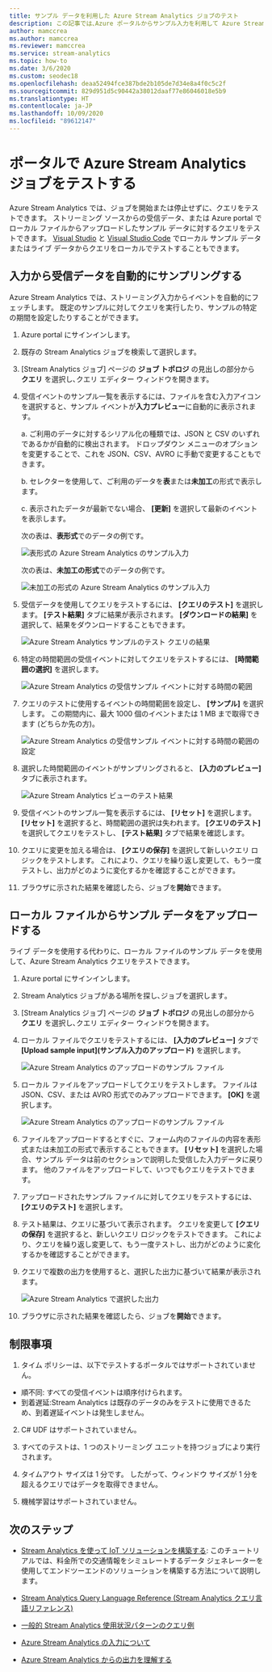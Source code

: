 ```yaml
---
title: サンプル データを利用した Azure Stream Analytics ジョブのテスト
description: この記事では､Azure ポータルからサンプル入力を利用して Azure Stream Analytics ジョブをテストし､サンプル データをアップロードする方法を説明しています｡
author: mamccrea
ms.author: mamccrea
ms.reviewer: mamccrea
ms.service: stream-analytics
ms.topic: how-to
ms.date: 3/6/2020
ms.custom: seodec18
ms.openlocfilehash: deaa52494fce387bde2b105de7d34e8a4f0c5c2f
ms.sourcegitcommit: 829d951d5c90442a38012daaf77e86046018e5b9
ms.translationtype: HT
ms.contentlocale: ja-JP
ms.lasthandoff: 10/09/2020
ms.locfileid: "89612147"
---
```

# <a name="test-an-azure-stream-analytics-job-in-the-portal"></a>ポータルで Azure Stream Analytics ジョブをテストする

Azure Stream Analytics では、ジョブを開始または停止せずに、クエリをテストできます。 ストリーミング ソースからの受信データ、または Azure portal でローカル ファイルからアップロードしたサンプル データに対するクエリをテストできます。 [Visual Studio](stream-analytics-live-data-local-testing.md) と [Visual Studio Code](visual-studio-code-local-run-live-input.md) でローカル サンプル データまたはライブ データからクエリをローカルでテストすることもできます。

## <a name="automatically-sample-incoming-data-from-input"></a>入力から受信データを自動的にサンプリングする

Azure Stream Analytics では、ストリーミング入力からイベントを自動的にフェッチします。 既定のサンプルに対してクエリを実行したり、サンプルの特定の期間を設定したりすることができます。

1. Azure portal にサインインします。

2. 既存の Stream Analytics ジョブを検索して選択します。

3. [Stream Analytics ジョブ] ページの **ジョブ トポロジ** の見出しの部分から **クエリ** を選択し､クエリ エディター ウィンドウを開きます。 

4. 受信イベントのサンプル一覧を表示するには、ファイルを含む入力アイコンを選択すると、サンプル イベントが**入力プレビュー**に自動的に表示されます。

   a. ご利用のデータに対するシリアル化の種類では、JSON と CSV のいずれであるかが自動的に検出されます。 ドロップダウン メニューのオプションを変更することで、これを JSON、CSV、AVRO に手動で変更することもできます。
    
   b. セレクターを使用して、ご利用のデータを**表**または**未加工**の形式で表示します。
    
   c. 表示されたデータが最新でない場合、 **[更新]** を選択して最新のイベントを表示します。

   次の表は、**表形式**でのデータの例です。

   ![表形式の Azure Stream Analytics のサンプル入力](./media/stream-analytics-test-query/asa-sample-table.png)

   次の表は、**未加工の形式**でのデータの例です。

   ![未加工の形式の Azure Stream Analytics のサンプル入力](./media/stream-analytics-test-query/asa-sample-raw.png)

5. 受信データを使用してクエリをテストするには、 **[クエリのテスト]** を選択します。 **[テスト結果]** タブに結果が表示されます。 **[ダウンロードの結果]** を選択して、結果をダウンロードすることもできます。

   ![Azure Stream Analytics サンプルのテスト クエリの結果](./media/stream-analytics-test-query/asa-test-query.png)

6. 特定の時間範囲の受信イベントに対してクエリをテストするには、 **[時間範囲の選択]** を選択します。
   
   ![Azure Stream Analytics の受信サンプル イベントに対する時間の範囲](./media/stream-analytics-test-query/asa-select-time-range.png)

7. クエリのテストに使用するイベントの時間範囲を設定し、 **[サンプル]** を選択します。 この期間内に、最大 1000 個のイベントまたは 1 MB まで取得できます (どちらか先の方)。

   ![Azure Stream Analytics の受信サンプル イベントに対する時間の範囲の設定](./media/stream-analytics-test-query/asa-set-time-range.png)

8. 選択した時間範囲のイベントがサンプリングされると、 **[入力のプレビュー]** タブに表示されます。

   ![Azure Stream Analytics ビューのテスト結果](./media/stream-analytics-test-query/asa-view-test-results.png)

9. 受信イベントのサンプル一覧を表示するには、 **[リセット]** を選択します。 **[リセット]** を選択すると、時間範囲の選択は失われます。 **[クエリのテスト]** を選択してクエリをテストし、 **[テスト結果]** タブで結果を確認します。

10. クエリに変更を加える場合は、 **[クエリの保存]** を選択して新しいクエリ ロジックをテストします。 これにより、クエリを繰り返し変更して、もう一度テストし、出力がどのように変化するかを確認することができます。

11. ブラウザに示された結果を確認したら、ジョブを**開始**できます。

## <a name="upload-sample-data-from-a-local-file"></a>ローカル ファイルからサンプル データをアップロードする

ライブ データを使用する代わりに、ローカル ファイルのサンプル データを使用して、Azure Stream Analytics クエリをテストできます。

1. Azure portal にサインインします。
   
2. Stream Analytics ジョブがある場所を探し､ジョブを選択します｡

3. [Stream Analytics ジョブ] ページの **ジョブ トポロジ** の見出しの部分から **クエリ** を選択し､クエリ エディター ウィンドウを開きます。

4. ローカル ファイルでクエリをテストするには、 **[入力のプレビュー]** タブで **[Upload sample input]\(サンプル入力のアップロード\)** を選択します。 

   ![Azure Stream Analytics のアップロードのサンプル ファイル](./media/stream-analytics-test-query/asa-upload-sample-file.png)

5. ローカル ファイルをアップロードしてクエリをテストします。 ファイルは JSON、CSV、または AVRO 形式でのみアップロードできます。 **[OK]** を選択します。

   ![Azure Stream Analytics のアップロードのサンプル ファイル](./media/stream-analytics-test-query/asa-upload-sample-json-file.png)

6. ファイルをアップロードするとすぐに、フォーム内のファイルの内容を表形式または未加工の形式で表示することもできます。 **[リセット]** を選択した場合、サンプル データは前のセクションで説明した受信した入力データに戻ります。 他のファイルをアップロードして、いつでもクエリをテストできます。

7. アップロードされたサンプル ファイルに対してクエリをテストするには、 **[クエリのテスト]** を選択します。

8. テスト結果は、クエリに基づいて表示されます。 クエリを変更して **[クエリの保存]** を選択すると、新しいクエリ ロジックをテストできます。 これにより、クエリを繰り返し変更して、もう一度テストし、出力がどのように変化するかを確認することができます。

9. クエリで複数の出力を使用すると、選択した出力に基づいて結果が表示されます。 

   ![Azure Stream Analytics で選択した出力](./media/stream-analytics-test-query/asa-sample-test-selected-output.png)

10. ブラウザに示された結果を確認したら、ジョブを**開始**できます。

## <a name="limitations"></a>制限事項

1.  タイム ポリシーは、以下でテストするポータルではサポートされていません。

   * 順不同: すべての受信イベントは順序付けられます。
   * 到着遅延:Stream Analytics は既存のデータのみをテストに使用できるため、到着遅延イベントは発生しません。
   
2.  C# UDF はサポートされていません。

3.  すべてのテストは、1 つのストリーミング ユニットを持つジョブにより実行されます。

4.  タイムアウト サイズは 1 分です。 したがって、ウィンドウ サイズが 1 分を超えるクエリではデータを取得できません。

5.  機械学習はサポートされていません。

## <a name="next-steps"></a>次のステップ
* [Stream Analytics を使って IoT ソリューションを構築する](https://docs.microsoft.com/azure/stream-analytics/stream-analytics-build-an-iot-solution-using-stream-analytics): このチュートリアルでは、料金所での交通情報をシミュレートするデータ ジェネレーターを使用してエンドツーエンドのソリューションを構築する方法について説明します。

* [Stream Analytics Query Language Reference (Stream Analytics クエリ言語リファレンス)](https://docs.microsoft.com/stream-analytics-query/stream-analytics-query-language-reference)

* [一般的 Stream Analytics 使用状況パターンのクエリ例](stream-analytics-stream-analytics-query-patterns.md)

* [Azure Stream Analytics の入力について](stream-analytics-add-inputs.md)

* [Azure Stream Analytics からの出力を理解する](stream-analytics-define-outputs.md)

